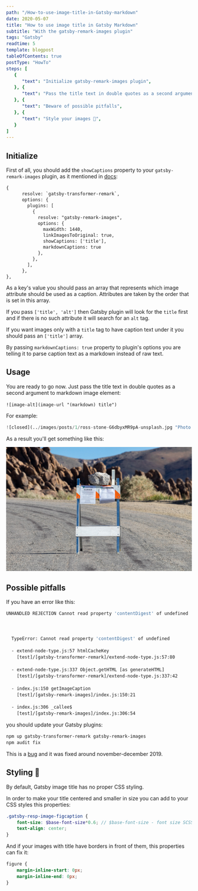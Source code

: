 ```yaml
---
path: "/How-to-use-image-title-in-Gatsby-markdown"
date: 2020-05-07
title: "How to use image title in Gatsby Markdown"
subtitle: "With the gatsby-remark-images plugin"
tags: "Gatsby"
readtime: 5
template: blogpost
tableOfContents: true
postType: "HowTo"
steps: [
   {
      "text": "Initialize gatsby-remark-images plugin",
   }, {
      "text": "Pass the title text in double quotes as a second argument to markdown image element",
   }, {
      "text": "Beware of possible pitfalls",
   }, {
      "text": "Style your images 💅",
   }
]
---
```


## Initialize

First of all, you should add the `showCaptions` property to your `gatsby-remark-images` plugin, as it mentioned in [docs](https://www.gatsbyjs.org/packages/gatsby-remark-images/#options):

```jsx{10,11}
{
      resolve: `gatsby-transformer-remark`,
      options: {
        plugins: [
          {
            resolve: "gatsby-remark-images",
            options: {
              maxWidth: 1440,
              linkImagesToOriginal: true,
              showCaptions: ['title'],
              markdownCaptions: true
            },
          },
        ],
      },
},
```

As a key's value you should pass an array that represents which image attribute should be used as a caption. Attributes are taken by the order that is set in this array. 

If you pass `['title', 'alt']` then Gatsby plugin will look for the `title` first and if there is no such attribute it will search for an `alt` tag.

If you want images only with a `title` tag to have caption text under it you should pass an `['title']` array.

By passing `markdownCaptions: true` property to plugin's options you are telling it to parse caption text as a markdown instead of raw text.

## Usage

You are ready to go now. Just pass the title text in double quotes as a second argument to markdown image element:

`![image-alt](image-url "(markdown) title")`

For example:

```python
![closed](../images/posts/1/ross-stone-G6dbyxMR9pA-unsplash.jpg "Photo by [Ross Stone](https://unsplash.com/@rs2photography?utm_source=unsplash&utm_medium=referral&utm_content=creditCopyText) on [Unsplash](https://unsplash.com/s/photos/closed-road?utm_source=unsplash&utm_medium=referral&utm_content=creditCopyText)")
```

As a result you'll get something like this:

![closed](../images/posts/1/ross-stone-G6dbyxMR9pA-unsplash.jpg "Photo by [Ross Stone](https://unsplash.com/@rs2photography?utm_source=unsplash&utm_medium=referral&utm_content=creditCopyText) on [Unsplash](https://unsplash.com/s/photos/closed-road?utm_source=unsplash&utm_medium=referral&utm_content=creditCopyText)")

## Possible pitfalls

If you have an error like this:

```bash
UNHANDLED REJECTION Cannot read property 'contentDigest' of undefined



  TypeError: Cannot read property 'contentDigest' of undefined

  - extend-node-type.js:57 htmlCacheKey
    [test]/[gatsby-transformer-remark]/extend-node-type.js:57:80

  - extend-node-type.js:337 Object.getHTML [as generateHTML]
    [test]/[gatsby-transformer-remark]/extend-node-type.js:337:42

  - index.js:150 getImageCaption
    [test]/[gatsby-remark-images]/index.js:150:21

  - index.js:306 _callee$
    [test]/[gatsby-remark-images]/index.js:306:54
```

you should update your Gatsby plugins:

```bash
npm up gatsby-transformer-remark gatsby-remark-images
npm audit fix
```

This is a [bug](https://github.com/gatsbyjs/gatsby/issues/16703) and it was fixed around november-december 2019.

## Styling 💅

By default, Gatsby image title has no proper CSS styling.

In order to make your title centered and smaller in size you can add to your CSS styles this properties:

```	scss
.gatsby-resp-image-figcaption {
    font-size: $base-font-size*0.6; // $base-font-size - font size SCSS variable
    text-align: center;
}
```

And if your images with title have borders in front of them, this properties can fix it:

```scss
figure {
    margin-inline-start: 0px;
    margin-inline-end: 0px;
}
```
